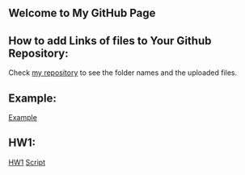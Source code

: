 ## Welcome to My GitHub Page 

## How to add Links of files to Your Github Repository:

Check [my repository](https://github.com/BU-IE-423/fall-23-zeyneptalann) to see the folder names and the uploaded files. 

## Example:

[Example](files/ZeynepTalan.html)




## HW1:
[HW1](files/Project-Part1.html)
[Script](https://github.com/BU-IE-423/fall-23-zeyneptalann/blob/main/files/Project-Part1.ipynb)
